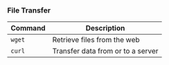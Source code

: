 ### File Transfer
| Command | Description |
| ------- | ----------- |
| `wget` | Retrieve files from the web |
| `curl` | Transfer data from or to a server |

